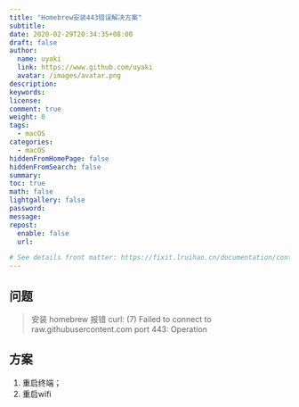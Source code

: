 ```yaml
---
title: "Homebrew安装443错误解决方案"
subtitle:
date: 2020-02-29T20:34:35+08:00
draft: false
author:
  name: uyaki
  link: https://www.github.com/uyaki
  avatar: /images/avatar.png
description:
keywords: 
license:
comment: true
weight: 0
tags:
  - macOS 
categories:
  - macOS
hiddenFromHomePage: false
hiddenFromSearch: false
summary:
toc: true
math: false
lightgallery: false
password:
message:
repost:
  enable: false
  url: 

# See details front matter: https://fixit.lruihao.cn/documentation/content-management/introduction/#front-matter
---
```


<!--more-->
## 问题

> 安装 homebrew 报错 curl: (7) Failed to connect to raw.githubusercontent.com port 443: Operation

## 方案

1. 重启终端；
2. 重启wifi
